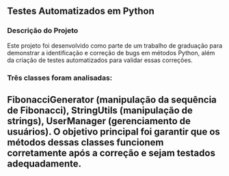 ## Testes Automatizados em Python
### Descrição do Projeto
Este projeto foi desenvolvido como parte de um trabalho de graduação para demonstrar a identificação e correção de bugs em métodos Python, além da criação de testes automatizados para validar essas correções.

### Três classes foram analisadas:

**FibonacciGenerator** (manipulação da sequência de Fibonacci),
**StringUtils** (manipulação de strings),
**UserManager** (gerenciamento de usuários).
O objetivo principal foi garantir que os métodos dessas classes funcionem corretamente após a correção e sejam testados adequadamente.
---
